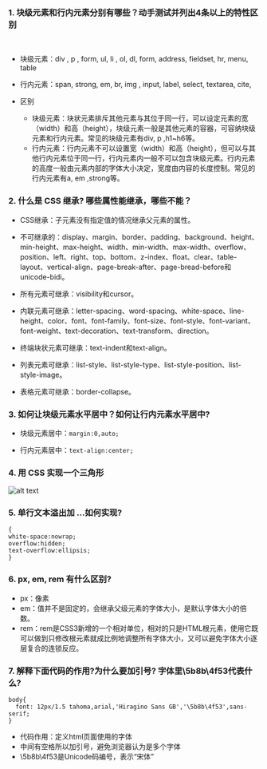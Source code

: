 ### 1. 块级元素和行内元素分别有哪些？动手测试并列出4条以上的特性区别
 
* 块级元素：div , p , form, ul, li , ol, dl, form, address, fieldset, hr, menu, table

* 行内元素：span, strong, em, br, img , input, label, select, textarea, cite,

* 区别

  * 块级元素：块状元素排斥其他元素与其位于同一行，可以设定元素的宽（width）和高（height），块级元素一般是其他元素的容器，可容纳块级元素和行内元素。常见的块级元素有div, p ,h1~h6等。
  * 行内元素：行内元素不可以设置宽（width）和高（height），但可以与其他行内元素位于同一行，行内元素内一般不可以包含块级元素。行内元素的高度一般由元素内部的字体大小决定，宽度由内容的长度控制。常见的行内元素有a, em ,strong等。
  
### 2. 什么是 CSS 继承? 哪些属性能继承，哪些不能？

* CSS继承：子元素没有指定值的情况继承父元素的属性。

* 不可继承的：display、margin、border、padding、background、height、min-height、max-height、width、min-width、max-width、overflow、position、left、right、top、bottom、z-index、float、clear、table-layout、vertical-align、page-break-after、page-bread-before和unicode-bidi。
* 所有元素可继承：visibility和cursor。
* 内联元素可继承：letter-spacing、word-spacing、white-space、line-height、color、font、font-family、font-size、font-style、font-variant、font-weight、text-decoration、text-transform、direction。
* 终端块状元素可继承：text-indent和text-align。
* 列表元素可继承：list-style、list-style-type、list-style-position、list-style-image。
* 表格元素可继承：border-collapse。
 
### 3. 如何让块级元素水平居中？如何让行内元素水平居中?

* 块级元素居中：`margin:0,auto;`

* 行内元素居中：`text-align:center;`

### 4. 用 CSS 实现一个三角形

![alt text](http://osph1klem.bkt.clouddn.com/QQ%E6%88%AA%E5%9B%BE20170707143615.png)

### 5. 单行文本溢出加 ...如何实现?

    {
    white-space:nowrap;
    overflow:hidden;
    text-overflow:ellipsis;
    }

### 6. px, em, rem 有什么区别?

* px：像素
* em：值并不是固定的，会继承父级元素的字体大小，是默认字体大小的倍数。
* rem：rem是CSS3新增的一个相对单位，相对的只是HTML根元素，使用它既可以做到只修改根元素就成比例地调整所有字体大小，又可以避免字体大小逐层复合的连锁反应。

### 7. 解释下面代码的作用?为什么要加引号? 字体里\5b8b\4f53代表什么?

    body{
      font: 12px/1.5 tahoma,arial,'Hiragino Sans GB','\5b8b\4f53',sans-serif;
    }

* 代码作用：定义html页面使用的字体
* 中间有空格所以加引号，避免浏览器认为是多个字体
* \5b8b\4f53是Unicode码编号，表示“宋体”
